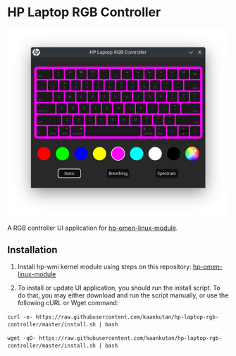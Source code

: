 # HP Laptop RGB Controller
![enter image description here](https://github.com/kaankutan/hp-laptop-rgb-controller/blob/master/assets/screenshot.png?raw=true)

A RGB controller UI application for [hp-omen-linux-module](https://github.com/pelrun/hp-omen-linux-module).


## Installation

1. Install hp-wmi kernel module using steps on this repository: [hp-omen-linux-module](https://github.com/pelrun/hp-omen-linux-module)

2. To install or update UI application, you should run the install script. To do that, you may either download and run the script manually, or use the following cURL or Wget command:

```curl -o- https://raw.githubusercontent.com/kaankutan/hp-laptop-rgb-controller/master/install.sh | bash```

```wget -qO- https://raw.githubusercontent.com/kaankutan/hp-laptop-rgb-controller/master/install.sh | bash```